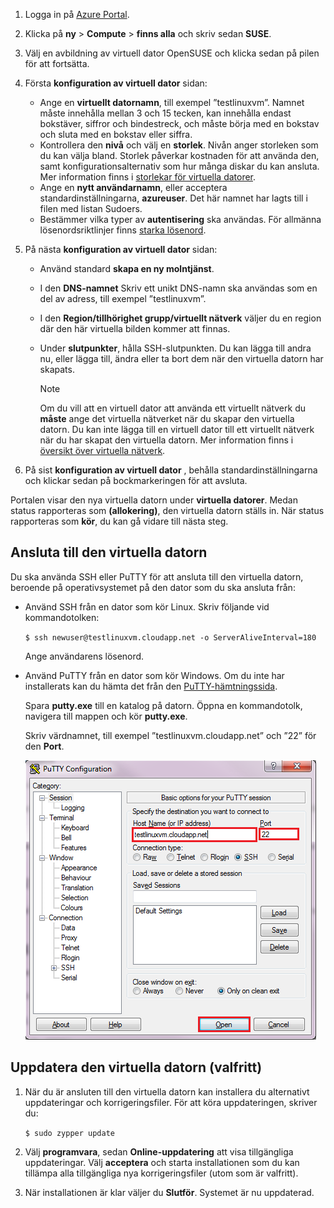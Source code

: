 1. Logga in på [Azure Portal](http://portal.azure.com).  
2. Klicka på **ny** > **Compute** > **finns alla** och skriv sedan **SUSE**.
   
3. Välj en avbildning av virtuell dator OpenSUSE och klicka sedan på pilen för att fortsätta.
5. Första **konfiguration av virtuell dator** sidan:
   
   * Ange en **virtuellt datornamn**, till exempel ”testlinuxvm”. Namnet måste innehålla mellan 3 och 15 tecken, kan innehålla endast bokstäver, siffror och bindestreck, och måste börja med en bokstav och sluta med en bokstav eller siffra.
   * Kontrollera den **nivå** och välj en **storlek**. Nivån anger storleken som du kan välja bland. Storlek påverkar kostnaden för att använda den, samt konfigurationsalternativ som hur många diskar du kan ansluta. Mer information finns i [storlekar för virtuella datorer](../articles/virtual-machines/linux/sizes.md?toc=%2fazure%2fvirtual-machines%2flinux%2ftoc.json).
   * Ange en **nytt användarnamn**, eller acceptera standardinställningarna, **azureuser**. Det här namnet har lagts till i filen med listan Sudoers.
   * Bestämmer vilka typer av **autentisering** ska användas. För allmänna lösenordsriktlinjer finns [starka lösenord](http://msdn.microsoft.com/library/ms161962.aspx).
6. På nästa **konfiguration av virtuell dator** sidan:
   
   * Använd standard **skapa en ny molntjänst**.
   * I den **DNS-namnet** Skriv ett unikt DNS-namn ska användas som en del av adress, till exempel ”testlinuxvm”.
   * I den **Region/tillhörighet grupp/virtuellt nätverk** väljer du en region där den här virtuella bilden kommer att finnas.
   * Under **slutpunkter**, hålla SSH-slutpunkten. Du kan lägga till andra nu, eller lägga till, ändra eller ta bort dem när den virtuella datorn har skapats.
     
     > [!NOTE]
     > Om du vill att en virtuell dator att använda ett virtuellt nätverk du **måste** ange det virtuella nätverket när du skapar den virtuella datorn. Du kan inte lägga till en virtuell dator till ett virtuellt nätverk när du har skapat den virtuella datorn. Mer information finns i [översikt över virtuella nätverk](../articles/virtual-network/virtual-networks-overview.md).
     > 
     > 
7. På sist **konfiguration av virtuell dator** , behålla standardinställningarna och klickar sedan på bockmarkeringen för att avsluta.

Portalen visar den nya virtuella datorn under **virtuella datorer**. Medan status rapporteras som **(allokering)**, den virtuella datorn ställs in. När status rapporteras som **kör**, du kan gå vidare till nästa steg.

## <a name="connect-to-the-virtual-machine"></a>Ansluta till den virtuella datorn
Du ska använda SSH eller PuTTY för att ansluta till den virtuella datorn, beroende på operativsystemet på den dator som du ska ansluta från:

* Använd SSH från en dator som kör Linux. Skriv följande vid kommandotolken:
  
    `$ ssh newuser@testlinuxvm.cloudapp.net -o ServerAliveInterval=180`
  
    Ange användarens lösenord.
* Använd PuTTY från en dator som kör Windows. Om du inte har installerats kan du hämta det från den [PuTTY-hämtningssida][PuTTYDownload].
  
    Spara **putty.exe** till en katalog på datorn. Öppna en kommandotolk, navigera till mappen och kör **putty.exe**.
  
    Skriv värdnamnet, till exempel ”testlinuxvm.cloudapp.net” och ”22” för den **Port**.
  
    ![PuTTY skärmen][Image6]  

## <a name="update-the-virtual-machine-optional"></a>Uppdatera den virtuella datorn (valfritt)
1. När du är ansluten till den virtuella datorn kan installera du alternativt uppdateringar och korrigeringsfiler. För att köra uppdateringen, skriver du:
   
    `$ sudo zypper update`
2. Välj **programvara**, sedan **Online-uppdatering** att visa tillgängliga uppdateringar. Välj **acceptera** och starta installationen som du kan tillämpa alla tillgängliga nya korrigeringsfiler (utom som är valfritt).
3. När installationen är klar väljer du **Slutför**.  Systemet är nu uppdaterad.

[PuTTYDownload]: http://www.puttyssh.org/download.html

[Image6]: ./media/create-and-configure-opensuse-vm-in-portal/putty.png
